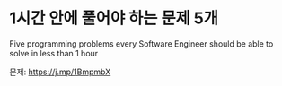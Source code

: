 # 1시간 안에 풀어야 하는 문제 5개

Five programming problems
every Software Engineer should be able to solve
in less than 1 hour

문제: <https://j.mp/1BmpmbX>
